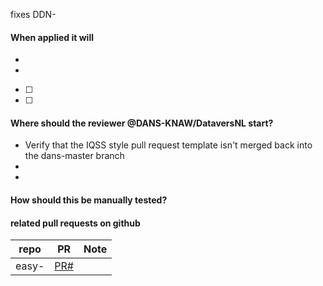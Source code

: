 fixes DDN-

#### When applied it will
* 
* 
* [ ] 
* [ ] 

#### Where should the reviewer @DANS-KNAW/DataversNL start?

* Verify that the IQSS style pull request template isn't merged back into the dans-master branch
*
*

#### How should this be manually tested?

#### related pull requests on github
repo                       | PR                | Note
-------------------------- | ----------------- | ----
easy-                      | [PR#](PRlink)     | 